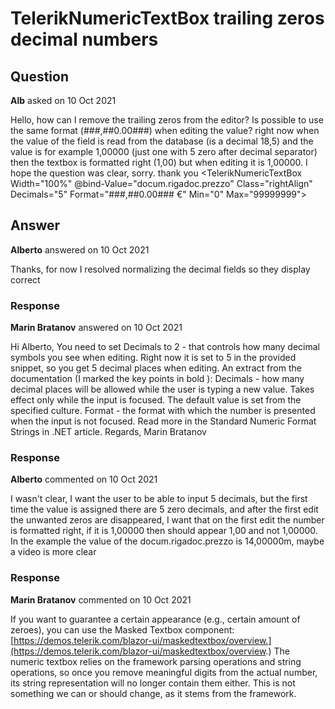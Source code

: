 # TelerikNumericTextBox trailing zeros decimal numbers

## Question

**Alb** asked on 10 Oct 2021

Hello, how can I remove the trailing zeros from the editor? Is possible to use the same format (###,##0.00###) when editing the value? right now when the value of the field is read from the database (is a decimal 18,5) and the value is for example 1,00000 (just one with 5 zero after decimal separator) then the textbox is formatted right (1,00) but when editing it is 1,00000. I hope the question was clear, sorry. thank you <TelerikNumericTextBox Width="100%" @bind-Value="docum.rigadoc.prezzo" Class="rightAlign" Decimals="5" Format="###,##0.00### €" Min="0" Max="99999999"> </TelerikNumericTextBox>

## Answer

**Alberto** answered on 10 Oct 2021

Thanks, for now I resolved normalizing the decimal fields so they display correct

### Response

**Marin Bratanov** answered on 10 Oct 2021

Hi Alberto, You need to set Decimals to 2 - that controls how many decimal symbols you see when editing. Right now it is set to 5 in the provided snippet, so you get 5 decimal places when editing. An extract from the documentation (I marked the key points in bold ): Decimals - how many decimal places will be allowed while the user is typing a new value. Takes effect only while the input is focused. The default value is set from the specified culture. Format - the format with which the number is presented when the input is not focused. Read more in the Standard Numeric Format Strings in .NET article. Regards, Marin Bratanov

### Response

**Alberto** commented on 10 Oct 2021

I wasn't clear, I want the user to be able to input 5 decimals, but the first time the value is assigned there are 5 zero decimals, and after the first edit the unwanted zeros are disappeared, I want that on the first edit the number is formatted right, if it is 1,00000 then should appear 1,00 and not 1,00000. In the example the value of the docum.rigadoc.prezzo is 14,00000m, maybe a video is more clear <blockquote class="imgur-embed-pub" lang="en" data-id="a/C5P4qcN" data-context="false"><a href="//imgur.com/a/C5P4qcN"></a></blockquote><script async src="//s.imgur.com/min/embed.js" charset="utf-8"></script>

### Response

**Marin Bratanov** commented on 10 Oct 2021

If you want to guarantee a certain appearance (e.g., certain amount of zeroes), you can use the Masked Textbox component: [https://demos.telerik.com/blazor-ui/maskedtextbox/overview.](https://demos.telerik.com/blazor-ui/maskedtextbox/overview.) The numeric textbox relies on the framework parsing operations and string operations, so once you remove meaningful digits from the actual number, its string representation will no longer contain them either. This is not something we can or should change, as it stems from the framework.
